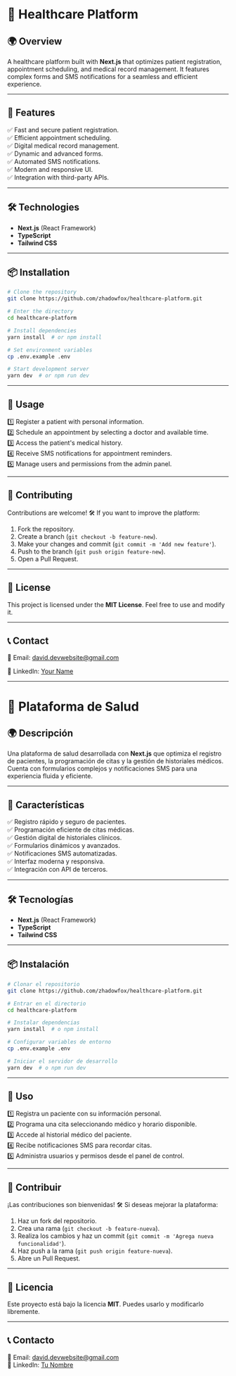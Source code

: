 # 🏥 Healthcare Platform

## 🌍 Overview

A healthcare platform built with **Next.js** that optimizes patient registration, appointment scheduling, and medical record management. It features complex forms and SMS notifications for a seamless and efficient experience.

---

## 🚀 Features

✅ Fast and secure patient registration.  
✅ Efficient appointment scheduling.  
✅ Digital medical record management.  
✅ Dynamic and advanced forms.  
✅ Automated SMS notifications.  
✅ Modern and responsive UI.  
✅ Integration with third-party APIs.  

---

## 🛠️ Technologies

- **Next.js** (React Framework)  
- **TypeScript**  
- **Tailwind CSS**  

---

## 📦 Installation

```bash
# Clone the repository
git clone https://github.com/zhadowfox/healthcare-platform.git

# Enter the directory
cd healthcare-platform

# Install dependencies
yarn install  # or npm install

# Set environment variables
cp .env.example .env

# Start development server
yarn dev  # or npm run dev
```

---

## 🎯 Usage

1️⃣ Register a patient with personal information.  
2️⃣ Schedule an appointment by selecting a doctor and available time.  
3️⃣ Access the patient's medical history.  
4️⃣ Receive SMS notifications for appointment reminders.  
5️⃣ Manage users and permissions from the admin panel.  

---

## 📌 Contributing

Contributions are welcome! 🛠️ If you want to improve the platform:

1. Fork the repository.  
2. Create a branch (`git checkout -b feature-new`).  
3. Make your changes and commit (`git commit -m 'Add new feature'`).  
4. Push to the branch (`git push origin feature-new`).  
5. Open a Pull Request.  

---

## 📜 License

This project is licensed under the **MIT License**. Feel free to use and modify it.

---

## 📞 Contact

📧 Email: david.devwebsite@gmail.com  

🔗 LinkedIn: [Your Name](https://linkedin.com/in/yourusername)  

---

# 🏥 Plataforma de Salud

## 🌍 Descripción

Una plataforma de salud desarrollada con **Next.js** que optimiza el registro de pacientes, la programación de citas y la gestión de historiales médicos. Cuenta con formularios complejos y notificaciones SMS para una experiencia fluida y eficiente.

---

## 🚀 Características

✅ Registro rápido y seguro de pacientes.  
✅ Programación eficiente de citas médicas.  
✅ Gestión digital de historiales clínicos.  
✅ Formularios dinámicos y avanzados.  
✅ Notificaciones SMS automatizadas.  
✅ Interfaz moderna y responsiva.  
✅ Integración con API de terceros.  

---

## 🛠️ Tecnologías

- **Next.js** (React Framework)  
- **TypeScript**  
- **Tailwind CSS**  


---

## 📦 Instalación

```bash
# Clonar el repositorio
git clone https://github.com/zhadowfox/healthcare-platform.git

# Entrar en el directorio
cd healthcare-platform

# Instalar dependencias
yarn install  # o npm install

# Configurar variables de entorno
cp .env.example .env

# Iniciar el servidor de desarrollo
yarn dev  # o npm run dev
```

---

## 🎯 Uso

1️⃣ Registra un paciente con su información personal.  
2️⃣ Programa una cita seleccionando médico y horario disponible.  
3️⃣ Accede al historial médico del paciente.  
4️⃣ Recibe notificaciones SMS para recordar citas.  
5️⃣ Administra usuarios y permisos desde el panel de control.  

---

## 📌 Contribuir

¡Las contribuciones son bienvenidas! 🛠️ Si deseas mejorar la plataforma:

1. Haz un fork del repositorio.  
2. Crea una rama (`git checkout -b feature-nueva`).  
3. Realiza los cambios y haz un commit (`git commit -m 'Agrega nueva funcionalidad'`).  
4. Haz push a la rama (`git push origin feature-nueva`).  
5. Abre un Pull Request.  

---

## 📜 Licencia

Este proyecto está bajo la licencia **MIT**. Puedes usarlo y modificarlo libremente.

---

## 📞 Contacto

📧 Email: david.devwebsite@gmail.com  
🔗 LinkedIn: [Tu Nombre](https://linkedin.com/in/tuusuario)
